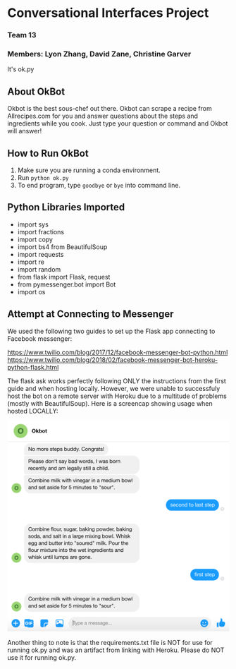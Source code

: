 # Conversational Interfaces Project
### Team 13
### Members: Lyon Zhang, David Zane, Christine Garver

It's ok.py

## About OkBot
Okbot is the best sous-chef out there. Okbot can scrape a recipe from Allrecipes.com for you and answer questions about the steps and ingredients while you cook. Just type your question or command and Okbot will answer!

## How to Run OkBot
1. Make sure you are running a conda environment.
2. Run `python ok.py`
3. To end program, type `goodbye` or `bye` into command line.

## Python Libraries Imported
- import sys
- import fractions
- import copy
- import bs4 from BeautifulSoup
- import requests
- import re
- import random
- from flask import Flask, request
- from pymessenger.bot import Bot
- import os

## Attempt at Connecting to Messenger

We used the following two guides to set up the Flask app connecting to Facebook messenger:

https://www.twilio.com/blog/2017/12/facebook-messenger-bot-python.html
https://www.twilio.com/blog/2018/02/facebook-messenger-bot-heroku-python-flask.html

The flask ask works perfectly following ONLY the instructions from the first guide and when hosting locally. However, we were unable to successfuly host the bot on a remote server with Heroku due to a multitude of problems (mostly with BeautifulSoup). Here is a screencap showing usage when hosted LOCALLY:

![Conversing with locally hosted messenger OkBot](https://github.com/lyonthezhang/337-proj3/blob/master/messenger.png)

Another thing to note is that the requirements.txt file is NOT for use for running ok.py and was an artifact from linking with Heroku. Please do NOT use it for running ok.py.
